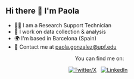 ## Hi there 👋 I'm Paola

- 👨‍💻 I am a Research Support Technician
- 🔎 I work on data collection & analysis 
- 🌍 I'm based in Barcelona (Spain)
- 💬 Contact me at paola.gonzalez@upf.edu

<div id="batches" align="center">

  You can find me on:

  [![Twitter/X](https://img.shields.io/badge/X-000000?style=for-the-badge&logo=x&logoColor=white)](http://twitter.com/paolagtriana) &nbsp;
  [![LinkedIn](https://img.shields.io/badge/LinkedIn-0077B5?style=for-the-badge&logo=linkedin&logoColor=white)](https://www.linkedin.com/in/paolagtriana) &nbsp;

</div>
